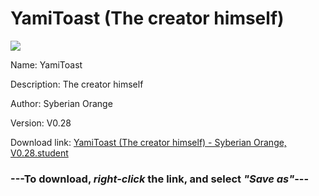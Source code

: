 # YamiToast (The creator himself)

<img src = "https://raw.githubusercontent.com/Arbiter1223/Koukou-Gurashi-Custom-Students/master/Students/Files/YamiToast%20(The%20creator%20himself).png">

Name: YamiToast

Description: The creator himself

Author: Syberian Orange

Version: V0.28

Download link: <a href="https://raw.githubusercontent.com/Arbiter1223/Koukou-Gurashi-Custom-Students/master/Students/Files/YamiToast%20(The%20creator%20himself)%20-%20Syberian%20Orange%2C%20V0.28.student">YamiToast (The creator himself) - Syberian Orange, V0.28.student</a>

### ---**To download, _right-click_ the link, and select _"Save as"_**---

